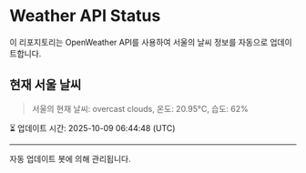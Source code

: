
# Weather API Status

이 리포지토리는 OpenWeather API를 사용하여 서울의 날씨 정보를 자동으로 업데이트합니다.

## 현재 서울 날씨
> 서울의 현재 날씨: overcast clouds, 온도: 20.95°C, 습도: 62%

⏳ 업데이트 시간: 2025-10-09 06:44:48 (UTC)

---
자동 업데이트 봇에 의해 관리됩니다.
